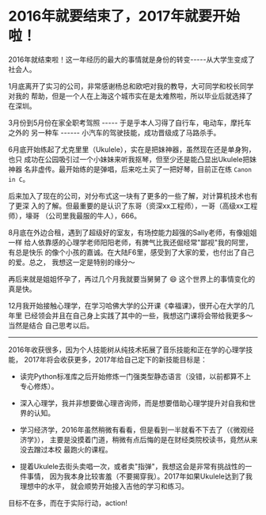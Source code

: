 # 2016年就要结束了，2017年就要开始啦！

2016年就结束啦！这一年经历的最大的事情就是身份的转变-----从大学生变成了社会人。

1月底离开了实习的公司，非常感谢杨总和欧吧对我的教导，大可同学和校长同学对我的
帮助，但是一个人在上海这个城市实在是太难熬啦，所以毕业后就选择了在深圳。

3月份到5月份在家全职考驾照 ----- 于是乎本人习得了自行车，电动车，摩托车之外的
另一种车 ------ 小汽车的驾驶技能，成功晋级成了马路杀手。

6月底开始练起了尤克里里（Ukulele），实在是把妹神器，虽然现在还是单身狗，也只
成功在公园吸引过一个小妹妹来听我抠琴，但至少还是能凸显出Ukulele把妹神器
名非虚传。最开始练的是弹唱，后来吃土买了一把好琴，目前正在练 `Canon in C`。

后来加入了现在的公司，对分布式这一块有了更多的一些了解，对计算机技术也有了更深
入的了解。但最重要的是认识了东哥（资深xx工程师），一哥（高级xx工程师），壕哥
（公司里我最服的牛人），666。

8月底在外边合租，遇到了超级好的室友，有场控能力超强的Sally老师，有像姐姐一样
给人依靠感的心理学老师阳阳老师，有脾气比我还倔经常"鄙视"我的阿罡，有总是快乐
的像个小孩的嘉诚。在大陆F6里，感受到了大家的爱，也付出了自己的爱。总之，
我想这一定是特别的缘分～

再后来就是姐姐怀孕了，再过几个月我就要当舅舅了 :smile: 这个世界上的事情变化的
真是快。

12月我开始接触心理学，在学习哈佛大学的公开课《幸福课》，很开心在大学的几年里
已经领会并且在自己身上实践了其中的一些，我想这门课将会带给我更多～当然是结合
自己思考以后。

---------------------------------------------------------------

2016年收获很多，因为个人技能树从纯技术拓展了音乐技能和正在学的心理学技能，
2017年将会收获更多，2017年给自己定下的新技能目标是：

- 读完Python标准库之后开始修炼一门强类型静态语言（没错，以前都算不上专心修炼）。

- 深入心理学，我并非想要做心理咨询师，而是想要借助心理学提升对自我和世界的认知。

- 学习经济学，2016年虽然稍微有看看，但是看到一半就看不下去了（《微观经济学》），
  主要是没摸着门道，稍微有点后悔的是在财经类院校读书，竟然从来没去蹭过本校
  最跑火的课程。

- 提着Ukulele去街头卖唱一次，或者卖"指弹"，我想这会是非常有挑战性的一件事情，
  因为我本身比较害羞（不要揭穿我）。2017年如果Ukulele达到了我理想中的水平，
  就会顺势开始接入吉他的学习和练习。

目标不在多，而在于实际行动，action!
